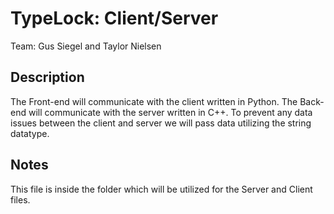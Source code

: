 # TypeLock: Client/Server

Team: Gus Siegel and Taylor Nielsen

## Description

The Front-end will communicate with the client written in Python. The Back-end will communicate with the server written in C++.
To prevent any data issues between the client and server we will pass data utilizing the string datatype.

## Notes

This file is inside the folder which will be utilized for the Server and Client files.
